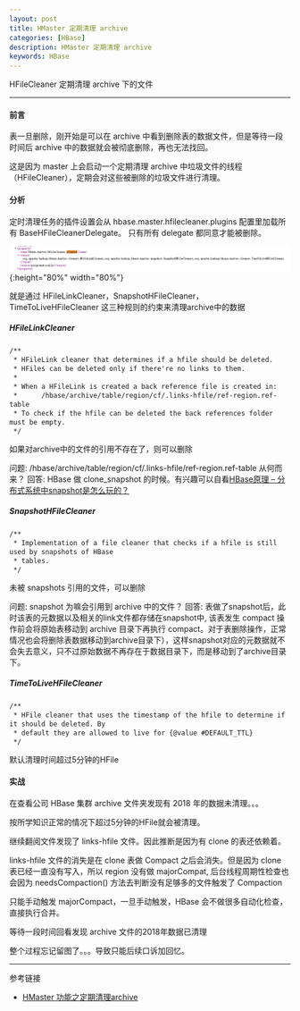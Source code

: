 ```yaml
---
layout: post
title: HMaster 定期清理 archive
categories: [HBase]
description: HMaster 定期清理 archive
keywords: HBase
---
```


HFileCleaner 定期清理 archive 下的文件

---

#### 前言

表一旦删除，刚开始是可以在 archive 中看到删除表的数据文件，但是等待一段时间后 archive 中的数据就会被彻底删除，再也无法找回。

这是因为 master 上会启动一个定期清理 archive 中垃圾文件的线程（HFileCleaner），定期会对这些被删除的垃圾文件进行清理。

#### 分析

定时清理任务的插件设置会从 hbase.master.hfilecleaner.plugins 配置里加载所有 BaseHFileCleanerDelegate。 只有所有 delegate 都同意才能被删除。

![](/images/blog/2019-09-17-1.png){:height="80%" width="80%"}

就是通过 HFileLinkCleaner，SnapshotHFileCleaner，TimeToLiveHFileCleaner 这三种规则的约束来清理archive中的数据

##### HFileLinkCleaner

``` 
/**
 * HFileLink cleaner that determines if a hfile should be deleted.
 * HFiles can be deleted only if there're no links to them.
 *
 * When a HFileLink is created a back reference file is created in:
 *      /hbase/archive/table/region/cf/.links-hfile/ref-region.ref-table
 * To check if the hfile can be deleted the back references folder must be empty.
 */
```

如果对archive中的文件的引用不存在了，则可以删除

问题: /hbase/archive/table/region/cf/.links-hfile/ref-region.ref-table 从何而来？
回答: HBase 做 clone_snapshot 的时候。有兴趣可以自看[HBase原理 – 分布式系统中snapshot是怎么玩的？](http://hbasefly.com/2017/09/17/hbase-snapshot/)

##### SnapshotHFileCleaner

``` 
/**
 * Implementation of a file cleaner that checks if a hfile is still used by snapshots of HBase
 * tables.
 */
```

未被 snapshots 引用的文件，可以删除

问题: snapshot 为嘛会引用到 archive 中的文件？
回答: 表做了snapshot后，此时该表的元数据以及相关的link文件都存储在snapshot中, 该表发生 compact 操作前会将原始表移动到 archive 目录下再执行 compact。对于表删除操作，正常情况也会将删除表数据移动到archive目录下），这样snapshot对应的元数据就不会失去意义，只不过原始数据不再存在于数据目录下，而是移动到了archive目录下。

##### TimeToLiveHFileCleaner

``` 
/**
 * HFile cleaner that uses the timestamp of the hfile to determine if it should be deleted. By
 * default they are allowed to live for {@value #DEFAULT_TTL}
 */
```

默认清理时间超过5分钟的HFile

#### 实战

在查看公司 HBase 集群 archive 文件夹发现有 2018 年的数据未清理。。。

按所学知识正常的情况下超过5分钟的HFile就会被清理。

继续翻阅文件发现了 links-hfile 文件。因此推断是因为有 clone 的表还依赖着。

links-hfile 文件的消失是在 clone 表做 Compact 之后会消失。但是因为 clone 表已经一直没有写入，所以 region 没有做 majorCompat, 后台线程周期性检查也会因为 needsCompaction() 方法去判断没有足够多的文件触发了 Compaction

只能手动触发 majorCompact，一旦手动触发，HBase 会不做很多自动化检查，直接执行合并。

等待一段时间回看发现 archive 文件的2018年数据已清理

整个过程忘记留图了。。。导致只能后续口诉加回忆。

---
参考链接
* [HMaster 功能之定期清理archive](https://www.jianshu.com/p/f82aafd7b381)











